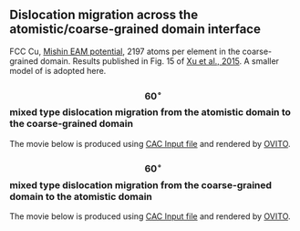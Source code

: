## Dislocation migration across the atomistic/coarse-grained domain interface

FCC Cu, [Mishin EAM potential](http://dx.doi.org/10.1103/PhysRevB.63.224106), 2197 atoms per element in the coarse-grained domain. Results published in Fig. 15 of [Xu et al., 2015](http://dx.doi.org/10.1016/j.ijplas.2015.05.007). A smaller model of is adopted here.

### $$60^\circ$$ mixed type dislocation migration from the atomistic domain to the coarse-grained domain

The movie below is produced using [CAC Input file](input/at2cg.in) and rendered by [OVITO](../chapter6/ovito.md).

### $$60^\circ$$ mixed type dislocation migration from the coarse-grained domain to the atomistic domain

The movie below is produced using [CAC Input file](input/cg2at.in) and rendered by [OVITO](../chapter6/ovito.md).